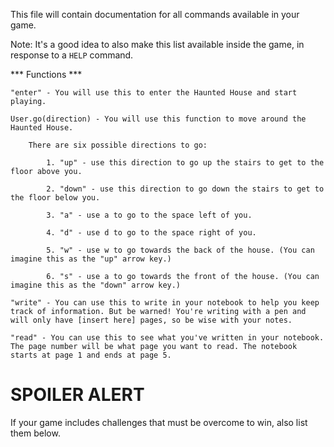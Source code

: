 This file will contain documentation for all commands available in your game.

Note:  It's a good idea to also make this list available inside the game, in response to a `HELP` command.

*** Functions ***

    "enter" - You will use this to enter the Haunted House and start playing.

    User.go(direction) - You will use this function to move around the Haunted House. 
        
        There are six possible directions to go:
            
            1. "up" - use this direction to go up the stairs to get to the floor above you.

            2. "down" - use this direction to go down the stairs to get to the floor below you.

            3. "a" - use a to go to the space left of you. 

            4. "d" - use d to go to the space right of you.

            5. "w" - use w to go towards the back of the house. (You can imagine this as the "up" arrow key.)

            6. "s" - use a to go towards the front of the house. (You can imagine this as the "down" arrow key.)
    
    "write" - You can use this to write in your notebook to help you keep track of information. But be warned! You're writing with a pen and will only have [insert here] pages, so be wise with your notes.

    "read" - You can use this to see what you've written in your notebook. The page number will be what page you want to read. The notebook starts at page 1 and ends at page 5.

    
            



# SPOILER ALERT

If your game includes challenges that must be overcome to win, also list them below.
